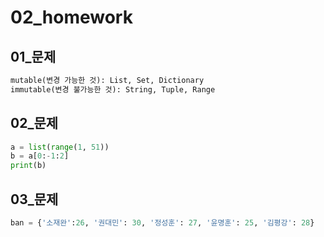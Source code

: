 # 02_homework

## 01_문제

```python
mutable(변경 가능한 것): List, Set, Dictionary
immutable(변경 불가능한 것): String, Tuple, Range
```

## 02_문제

```python
a = list(range(1, 51))
b = a[0:-1:2]
print(b)
```

## 03_문제

```python
ban = {'소재완':26, '권대민': 30, '정성훈': 27, '윤명훈': 25, '김평강': 28}
```

